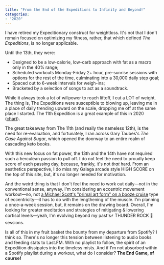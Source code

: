 ```yaml
---
title: "From the End of the Expeditions to Infinity and Beyond!"
categories:
- "2020"
---
```


I have retired my Expeditionary construct for weightloss.  It's not that I don't remain focused on optimizing my fitness, rather, that which defined *The Expeditions*, is no longer applicable.

Until the 13th, they were:

* Designed to be a low-calorie, low-carb approach with fat as a macro only in the 40% range;
* Scheduled workouts Monday-Friday 2+ hour, pre-sunrise sessions with options for the rest of the time, culminating into a 30,000 daily step goal;
* Spaced out to 6-week intervals for weigh-ins;
* Bracketed by a selection of songs to act as a soundtrack.

While it always took a lot of willpower to reach liftoff, I cut a LOT of weight.  The thing is, The Expeditions were susceptible to blowing up, leaving me in a place of daily trending upward on the scale, dropping me off at the same place I started.  The 11th Expedition is a great example of this in 2020 ([chart](/fit/#weight-chart)).  

The great takeaway from The 11th (and really the nameless 12th), is the need for re-evaluation, and fortunately, I ran across Gary Taubes's *The Case Against Sugar*, which opened the doorway to an entire realm of cascading keto books.

With this new focus on fat power, the 13th and the 14th have not required such a herculean passion to pull off.  I do not feel the need to proudly keep score of each passing day, because, frankly, it's not *that* hard.  From an aesthetics perspective, I do miss my Galaga arcade style HIGH SCORE on the top of this site, but, it's no longer needed for motivation.

And the weird thing is that I don't feel the need to work out daily—not in the conventional sense, anyway.  I'm considering an eccentric movement workout—no, not [a Michael Scott's "primal art form" on a booze cruise](https://www.youtube.com/watch?v=2Isu-RKrrdc) type of eccentricity—it has to do with the lengthening of the muscle.  I'm planning a once-a-week session, but, it remains on the drawing board. Overall, I'm looking for greater meditation and strategies of mitigating & lowering cortisol levels—yeah, I'm evolving beyond my past's⚡ THUNDER ROCK 🤘  sessions.

Is all of this in my fruit basket the bounty from my departure from Spotify?  I think  so.  There's no longer this tension between listening to audio books and feeding stats to Last.FM.  With no playlist to follow, the spirit of an Expedition dissipates into the timeless mists.  And if I'm not absorbed within a Spotify playlist during a workout, what do I consider?  **The End Game, of course!**